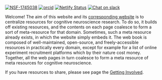 [![NSF-1745038](https://img.shields.io/badge/NSF-1745038-blue.svg)](https://nsf.gov/awardsearch/showAward?AWD_ID=1745038) [![orcid](https://img.shields.io/badge/orcid-0000--0002--6451--4663-brightgreen.svg?logo=orcid)](https://orcid.org/0000-0002-6451-4663) [![Netlify Status](https://api.netlify.com/api/v1/badges/fd38e6ab-2fb3-4f4f-9313-e5b1313248a0/deploy-status)](https://app.netlify.com/sites/meta-meta-resources/deploys) [![Chat on slack](https://img.shields.io/badge/slack-join-ff69b4.svg?logo=slack)](https://join.slack.com/t/meta-meta-resources/shared_invite/zt-gr6x1i0k-~VmpJAZPfXKugXEHhajX2g)

Welcome! The aim of this website and its [corresponding website](https://meta-meta-resources.org) is to centralize resources for cognitive neuroscience research. To do so, it builds off existing resources, and the contents on each page coalesce to form a sort of meta-resource for that domain. Sometimes, such a meta resource already exists, in which the website simply embeds it. The web book is composed of well-maintained, open-source, and freely-accessible resources in practically every domain, except for example for a list of online experiment recruitment platforms which by their nature cost money. Together, all the web pages in turn coalesce to form a meta resource of meta resources for cognitive neuroscience.

If you have resources to share, please see page the [Getting Involved](https://meta-meta-resources.org/contributing/getting-involved).
